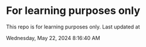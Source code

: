# For learning purposes only
This repo is for learning purposes only.
Last updated at

Wednesday, May 22, 2024 8:16:40 AM

